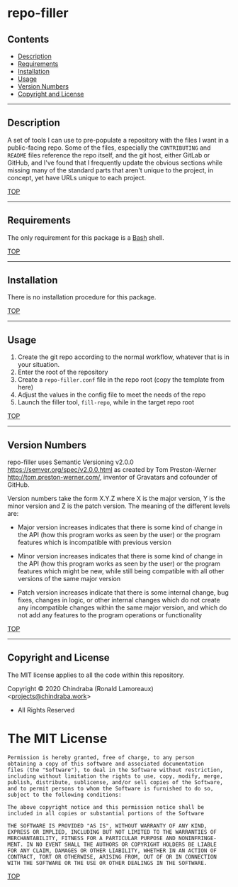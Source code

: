 # repo-filler

## Contents

- [Description](#description)
- [Requirements](#requirements)
- [Installation](#installation)
- [Usage](#usage)
- [Version Numbers](#version-numbers)
- [Copyright and License](#copyright-and-license)


---
## Description

A set of tools I can use to pre-populate a repository with the files I want in a public-facing repo. Some of the files, especially the `CONTRIBUTING` and `README` files reference the repo itself, and the git host, either GitLab or GitHub, and I've found that I frequently update the obvious sections while missing many of the standard parts that aren't unique to the project, in concept, yet have URLs unique to each project.

[TOP](#contents)

---
## Requirements

The only requirement for this package is a [Bash][bash] shell.

[TOP](#contents)

---
## Installation

There is no installation procedure for this package.

[TOP](#contents)

---
## Usage

1.  Create the git repo according to the normal workflow, whatever that is in your situation.
2.  Enter the root of the repository
3.  Create a `repo-filler.conf` file in the repo root (copy the template from here)
4.  Adjust the values in the config file to meet the needs of the repo
5.  Launch the filler tool, `fill-repo`, while in the target repo root

[TOP](#contents)

---
## Version Numbers

repo-filler uses Semantic Versioning v2.0.0 <https://semver.org/spec/v2.0.0.html> as created by Tom Preston-Werner <http://tom.preston-werner.com/>, inventor of Gravatars and cofounder of GitHub.

Version numbers take the form X.Y.Z where X is the major version, Y is the minor version and Z is the patch version. The meaning of the different levels are:

* Major version increases indicates that there is some kind of change in the API (how this program works as seen by the user) or the program features which is incompatible with previous version

* Minor version increases indicates that there is some kind of change in the API (how this program works as seen by the user) or the program features which might be new, while still being compatible with all other versions of the same major version

* Patch version increases indicate that there is some internal change, bug fixes, changes in logic, or other internal changes which do not create any incompatible changes within the same major version, and which do not add any features to the program operations or functionality

[TOP](#contents)

---
## Copyright and License

The MIT license applies to all the code within this repository.

Copyright © 2020  Chindraba (Ronald Lamoreaux)
                  <[projects@chindraba.work](mailto:projects@chindraba.work?subject=repo-filler)>
- All Rights Reserved

# The MIT License

    Permission is hereby granted, free of charge, to any person
    obtaining a copy of this software and associated documentation
    files (the "Software"), to deal in the Software without restriction,
    including without limitation the rights to use, copy, modify, merge,
    publish, distribute, sublicense, and/or sell copies of the Software,
    and to permit persons to whom the Software is furnished to do so,
    subject to the following conditions:

    The above copyright notice and this permission notice shall be
    included in all copies or substantial portions of the Software

    THE SOFTWARE IS PROVIDED "AS IS", WITHOUT WARRANTY OF ANY KIND,
    EXPRESS OR IMPLIED, INCLUDING BUT NOT LIMITED TO THE WARRANTIES OF
    MERCHANTABILITY, FITNESS FOR A PARTICULAR PURPOSE AND NONINFRINGE-
    MENT. IN NO EVENT SHALL THE AUTHORS OR COPYRIGHT HOLDERS BE LIABLE
    FOR ANY CLAIM, DAMAGES OR OTHER LIABILITY, WHETHER IN AN ACTION OF
    CONTRACT, TORT OR OTHERWISE, ARISING FROM, OUT OF OR IN CONNECTION
    WITH THE SOFTWARE OR THE USE OR OTHER DEALINGS IN THE SOFTWARE.

[TOP](#contents)


  [bash]: https://www.gnu.org/software/bash/
  [semver]: https://semver.org/spec/v2.0.0.html
  [tom]: http://tom.preston-werner.com/
